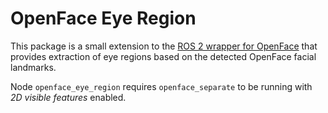 # OpenFace Eye Region

This package is a small extension to the [ROS 2 wrapper for OpenFace](https://github.com/AndrejOrsula/ros2_openface) that provides extraction of eye regions based on the detected OpenFace facial landmarks.

Node `openface_eye_region` requires `openface_separate` to be running with *2D visible features* enabled.
